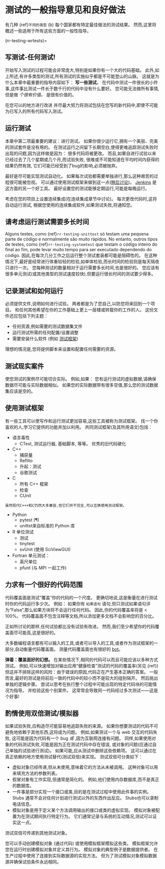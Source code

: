 <a name="General_guidance_and_good_practice_for_testing"></a>

# 测试的一般指导意见和良好做法

有几种 {ref}`不同的类型`<rr-testing-types-of-testing> (b) 每个国家都有特定最佳做法的测试结果。 然而,这里将概述一些适用于所有这些方面的一般性指导。

(rr-testing-wrtests)=
## 写测试-任何测试!

开始写入测试的过程可能会非常庞大,特别是如果你有一个大的代码基础。 此外,如上所述,有许多类型的测试,所有测试的实施似乎都是不可能登山的山脉。 这就是为什么本章中最重要的指导内容如下： **写一些测试**。 在代码中测试一件很长的小件事,这件事比测试一件长于数千行的代码中没有什么要好。 您可能无法做所有事情,但是做 *个很有价值。* 是很有价值的。

在您可以的地方进行改进 并尽最大努力将测试包括在您写的新代码中,即使不可能为已写入的所有代码写入测试。

## 运行测试

本章中第二项最重要的建议：进行测试。 如果你很少运行它,拥有一个美丽、完美的测试套件是没有用的。 在测试运行之间留下长期空白,使得更难追踪测试失败时出现的问题,因为这样做是因为： 很多代码将被更改。 而且,如果自进行试验以来已经过去了几个星期或几个月,而试验失败, 很难或不可能知道在平均时间内获得的结果仍然有效, 它们可能已经受到了bug的影响,必须被抛弃。

最好是尽可能实现测试自动化。 如果每次试验都需要单独进行,那么这种艰苦的过程很可能被忽视。 可以通过使用测试框架来做到这一点([稍后讨论](#use-a-testing-framework))。 [Jenkins](https://jenkins.io) 是这方面的另一个好工具。 最好设置您的测试能够定期运行,可能是每晚运行。

考虑在您的项目上设置连续集成(在连续集成章节中讨论)。 每次更改代码时,这将自动运行测试, 根据您使用的连续集成软件,如果测试失败,将通知您。

## 请考虑运行测试需要多长时间

Alguns testes, como {ref}`rr-testing-unittest` só testam uma pequena parte de código e normalmente são muito rápidos. No entanto, outros tipos de testes, como {ref}`rr-testing-systemtest` que testam o código inteiro do final ao fim, pode levar muito tempo para ser executado dependendo do código. 因此,在每次几分工作之后运行整个测试套装都可能是阻碍性的。 在这种情况下,最好是经常进行体重较轻的检验,如单体检验,而长时间的检验则是每天隔夜只进行一次。 您每种测试的数量相对于运行需要多长时间,也是很好的。 您应该有很多单元测试(或其他类型的测试速度较快),但要运行很长时间的测试要少得多。

## 记录测试和如何运行

必须提供文件,说明如何进行试验。 两者都是为了您自己,以防您将来回到一个项目。 和任何其他希望在你的工作基础上更上一层楼或转载你的工作的人。 这份文件还应包括下列主题：

- 任何资源,例如需要的测试数据集文件
- 运行测试所需的任何配置/设置调整
- 需要安装什么软件 (例如 [测试框架](#use-a-testing-framework))

理想的情况是,您将提供脚本来设置和配置任何需要的资源。

## 测试现实案件

使您测试的案例尽可能切合实际。 例如,如果： 您有运行测试的虚拟数据,请确保数据尽可能与实际数据相似。 如果您的实际数据带有很多空值,那么您的测试数据集应该是空的。

## 使用测试框架

有一些工具可以使写作和运行测试更加容易,这些工具被称为测试框架。 找一个你喜欢的人,学习它提供的功能并加以利用。 共同测试框架(及其所用语文)包括：

- 语言毒性
  - CTest, 测试运行器, 基础脚本, 等等。 优秀的旧代码硬化
- C++
  - 捕获量
  - Reflito
  - 升起：测试
  - 谷歌测试
- C
  - 所有 C++ 框架
  - 检查
  - CUnit
```{note}
虽然现代C+++和C仍然大多兼容,但它们并不完全,可以互换使用测试框架。
```
- Python
  - pytest (¶)
  - unittst来自标准的 Python 库
- R 单位测试
  - 测试
  - tinytest
  - svUnit (使用 SciViewGUI)
- Fortran 单元测试：
  - 英尺单位
  - pfunt (与 MPI 一起工作)

## 力求有一个很好的代码范围

代码覆盖面是测试“覆盖”你的代码的一个尺度。 更确切地说,这是衡量在进行测试时你的代码运行多少次。 例如： 如果你有 `如果语句` 语句,但只测试如果语句评为“False”,那么如果方块将不会运行任何代码。 因此,你的代码覆盖率将是 < 100%。 代码覆盖面不包含注释等文档,所以添加更多文档不会影响您的百分比。

正如所讨论的那样,任何试验都比没有试验有改进。 然而,我们至少希望你的代码覆盖面尽可能高,这是很好的。

大多数编程语言都有可以输入的工具,或者可以导入的工具,或者作为测试框架的一部分,自动衡量代码覆盖面。 测量代码覆盖面也有很好的 [bot](https://codecov.io/)。

**弹着：覆盖面好的幻想。** 在某些情况下,相同的代码可以而且可能应该以多种方式测试。 例如,可以快速增加对输出应用“健康检查”测试的代码的覆盖率(另见 {ref})<rr-testing-challenges-difficult-quatify>但这并不排除这样的风险：由于错误的原因,代码正在产生基本正确的答案。 一般而言,最好的测试是将前后一致的代码中的较小而不是较大的组别隔开。 然后挑出单独的逻辑步骤。 尝试以思考在执行整个过程中可能出现的特定代码块的可能情况为指导。 并检验这些个别案件。 这常常会导致同一代码经过多次测试——这是个好事!

## 酌情使用双倍测试/模拟器

如果试验失败,应构造尽可能容易地追踪失败的来源。 如果你想要测试的代码不可避免地依赖于其他东西,这将成为问题。 例如,如果测试一个与 web 交互的代码失败, 这可能是因为代码有一个 bug *或* ,因为互联网连接有问题。 同样,如果使用对象的代码测试失败,可能是因为正在测试代码中存在错误, 或对象的问题(应通过自己单独的试验进行测试)。 如果可能,应从测试中删除这些依赖项。 这可以通过在真正依赖的地方使用测试替代(测试双倍)来实现。 测试双倍可分类如下：

- 虚拟对象已经传递,但从未使用,意味着它的方法从未被调用。 这种对象可以用来填充方法的参数列表。
- 假冒对象有工作实现,但通常是简化的。 例如,他们使用内存数据库,而不是真正的数据库。
- 一件事是部分实现一个接口或类,目的是在测试过程中使用此件事的实例。 Stubs 通常不会对任何计划进行测试以外的东西作出反应。 Stubs也可以录制电话信息。
- 模拟对象是用于定义某个方法调用输出的接口或类的虚拟实现。 模拟对象被配置为在测试期间执行特定行为。 它们通常记录与系统的互动情况,测试可以证实这一点。

测试双倍可传递到其他测试对象。

您可以手动创建模拟对象 (通过代码) 或使用模拟框架模拟这些类。 模拟框架允许您在运行时创建模拟对象并定义其行为。 模拟对象的典型例子是数据提供者。 在生产过程中使用了连接到实际数据源的实现方法。 但为了测试模拟对象模拟数据源并确保试验条件永远相同。
